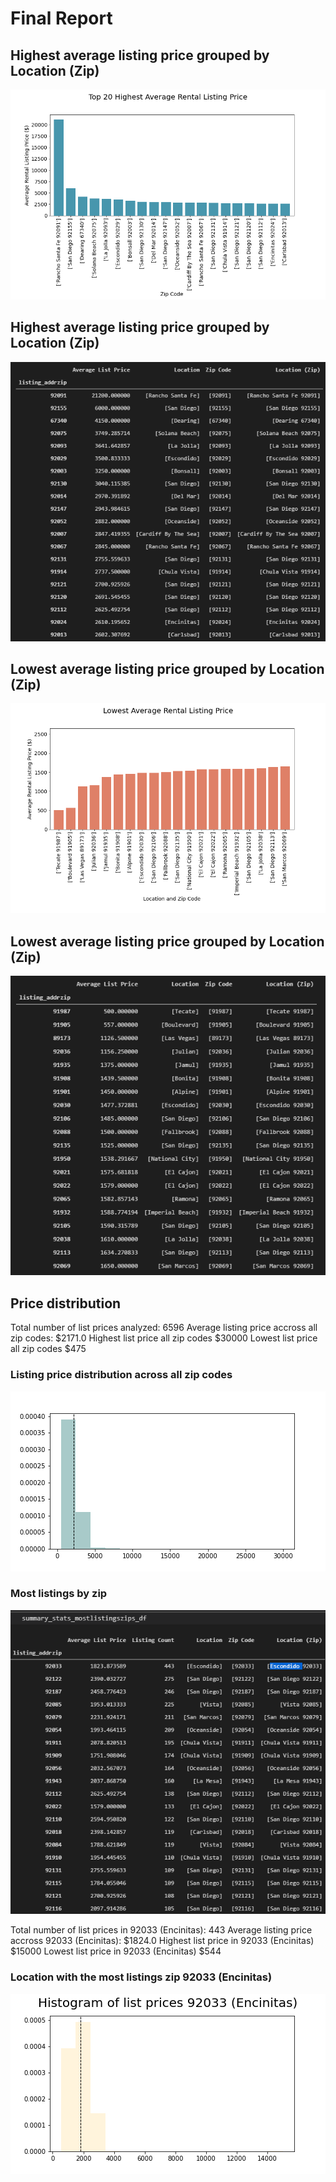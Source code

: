 # Final Report

## Highest average listing price grouped by Location (Zip)

![high avg price fig](images/fig01_top20averageprice.png)

## Highest average listing price grouped by Location (Zip)

![high avg price table](images/fig04_top20averageprice_table.png)


## Lowest average listing price grouped by Location (Zip)

![low avg price fig](images/fig02_bottom20averageprice.png)

## Lowest average listing price grouped by Location (Zip)

![low avg price table](images/fig03_bottom20averageprice_table.png)


## Price distribution


Total number of list prices analyzed: 6596
Average listing price accross all zip codes: $2171.0
Highest list price all zip codes $30000
Lowest list price all zip codes $475

### Listing price distribution across all zip codes

![lisitng price distribution](images/fig05_listinghistallzips.png)


### Most listings by zip

![most listings by zip](images/fig06_mostlistingsbyzip.png)

Total number of list prices in 92033 (Encinitas): 443
Average listing price accross 92033 (Encinitas): $1824.0
Highest list price in 92033 (Encinitas) $15000
Lowest list price in 92033 (Encinitas) $544

### Location with the most listings zip 92033 (Encinitas)

![lisitng price distribution](images/fig07_listinghist92033zip.png)

